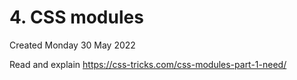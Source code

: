 # 4. CSS modules
Created Monday 30 May 2022

Read and explain https://css-tricks.com/css-modules-part-1-need/